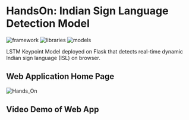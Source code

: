 # HandsOn: Indian Sign Language Detection Model
![framework](https://img.shields.io/badge/framework-flask-red)
![libraries](https://img.shields.io/badge/libraries-tensorflow,opencv,mediapipe-green)
![models](https://img.shields.io/badge/models-lstm,mediapipe_holstic-yellow)

LSTM Keypoint Model deployed on Flask that detects real-time dynamic Indian sign language (ISL) on browser.

## Web Application Home Page
![Hands_On]()

## Video Demo of Web App
